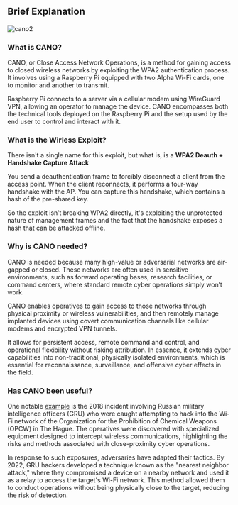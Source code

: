 ## **Brief Explanation**

![cano2](https://github.com/user-attachments/assets/d9cda332-e786-4a54-a363-c235bf172981)

### **What is CANO?**

CANO, or Close Access Network Operations, is a method for gaining access to closed wireless networks by exploiting the WPA2 authentication process. It involves using a Raspberry Pi equipped with two Alpha Wi-Fi cards, one to monitor and another to transmit.

Raspberry Pi connects to a server via a cellular modem using WireGuard VPN, allowing an operator to manage the device. CANO encompasses both the technical tools deployed on the Raspberry Pi and the setup used by the end user to control and interact with it.

### **What is the Wirless Exploit?**

There isn't a single name for this exploit, but what is, is a **WPA2 Deauth + Handshake Capture Attack**

You send a deauthentication frame to forcibly disconnect a client from the access point. When the client reconnects, it performs a four-way handshake with the AP. You can capture this handshake, which contains a hash of the pre-shared key.

So the exploit isn’t breaking WPA2 directly, it's exploiting the unprotected nature of management frames and the fact that the handshake exposes a hash that can be attacked offline.

### **Why is CANO needed?**

CANO is needed because many high-value or adversarial networks are air-gapped or closed. These networks are often used in sensitive environments, such as forward operating bases, research facilities, or command centers, where standard remote cyber operations simply won’t work.

CANO enables operatives to gain access to those networks through physical proximity or wireless vulnerabilities, and then remotely manage implanted devices using covert communication channels like cellular modems and encrypted VPN tunnels. 

It allows for persistent access, remote command and control, and operational flexibility without risking attribution. In essence, it extends cyber capabilities into non-traditional, physically isolated environments, which is essential for reconnaissance, surveillance, and offensive cyber effects in the field.

### **Has CANO been useful?**

One notable [example](https://irp.fas.org/doddir/army/fm3-12.pdf?utm_source=chatgpt.com) is the 2018 incident involving Russian military intelligence officers (GRU) who were caught attempting to hack into the Wi-Fi network of the Organization for the Prohibition of Chemical Weapons (OPCW) in The Hague. The operatives were discovered with specialized equipment designed to intercept wireless communications, highlighting the risks and methods associated with close-proximity cyber operations.

In response to such exposures, adversaries have adapted their tactics. By 2022, GRU hackers developed a technique known as the "nearest neighbor attack," where they compromised a device on a nearby network and used it as a relay to access the target's Wi-Fi network. This method allowed them to conduct operations without being physically close to the target, reducing the risk of detection.
